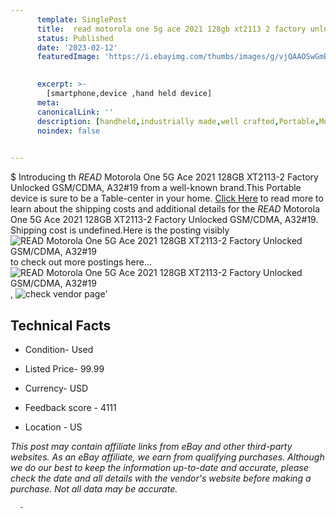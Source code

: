 ```yaml
---
      template: SinglePost
      title:  read motorola one 5g ace 2021 128gb xt2113 2 factory unlocked gsm cdma a32 19
      status: Published
      date: '2023-02-12'
      featuredImage: 'https://i.ebayimg.com/thumbs/images/g/vjQAAOSwGmBjDl7-/s-l225.jpg'
       

      excerpt: >-
        [smartphone,device ,hand held device]
      meta:
      canonicalLink: ''
      description: [handheld,industrially made,well crafted,Portable,Mobile,Compact,Convenient,Lightweight,Maneuverable,Man-portable,Miniature,Carriable,Hand-held,Light,Holdable,Transportable,Mobile device,Pocket-sized,On-the-go,Wireless,Cordless,Compact size,Convenient size, smartphone,device ,hand held device]
      noindex: false
      

---
```

$
      Introducing th *READ* Motorola One 5G Ace 2021 128GB XT2113-2 Factory Unlocked GSM/CDMA, A32#19 from a well-known brand.This Portable device  is sure to be a Table-center in your home. [Click Here](https://www.ebay.com/itm/275644101594?hash=item402dab33da%3Ag%3AvjQAAOSwGmBjDl7-&mkevt=1&mkcid=1&mkrid=711-53200-19255-0&campid=%253CePNCampaignId%253E&customid=%253CreferenceId%253E&toolid=10049) to read more to learn about the shipping costs and additional details for the *READ* Motorola One 5G Ace 2021 128GB XT2113-2 Factory Unlocked GSM/CDMA, A32#19. Shipping cost is undefined.Here is the posting visibly ![*READ* Motorola One 5G Ace 2021 128GB XT2113-2 Factory Unlocked GSM/CDMA, A32#19](https://i.ebayimg.com/thumbs/images/g/vjQAAOSwGmBjDl7-/s-l225.jpg) to check out more postings here... ![*READ* Motorola One 5G Ace 2021 128GB XT2113-2 Factory Unlocked GSM/CDMA, A32#19](https://i.ebayimg.com/images/g/vjQAAOSwGmBjDl7-/s-l1600.jpg), ![check vendor page](https://origin-galleryplus.ebayimg.com/ws/web/275644101594_2_0_1/225x225.jpg,https://origin-galleryplus.ebayimg.com/ws/web/275644101594_3_0_1/225x225.jpg,https://origin-galleryplus.ebayimg.com/ws/web/275644101594_4_0_1/225x225.jpg,https://origin-galleryplus.ebayimg.com/ws/web/275644101594_5_0_1/225x225.jpg,https://origin-galleryplus.ebayimg.com/ws/web/275644101594_6_0_1/225x225.jpg)'

      

 ## Technical Facts 



     
      

 - Condition- Used 


      

 - Listed Price- 99.99 


      

 - Currency- USD 


      

 - Feedback score - 4111 


      

 - Location - US 


      
      

 *_This post may contain affiliate links from eBay and other third-party websites. As an eBay affiliate, we earn from qualifying purchases. Although we do our best to keep the information up-to-date and accurate, please check the date and all details with the vendor's website before making a purchase. Not all data may be accurate._*




      -
